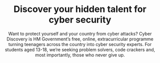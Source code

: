 ---
title: Discover your hidden talent for cyber security
subtitle: "Want to protect yourself and your country from cyber attacks?
Cyber Discovery is HM Government’s free, online, extracurricular programme turning teenagers across the country into cyber security experts. For students aged 13-18, we’re seeking problem solvers, code crackers and, most importantly, those who never give up."
headingOneTitle: "Are you a student in the UK aged 13-18?"
headingOneDescription: "Join Cyber Discovery, HM Government’s free online extracurricular programme, and take your first steps to become a cyber security expert"
stacks:
  - stackTitle: "Free for everyone"
    stackDescription: "Cyber Discovery is for everyone. Whether you’re already a white-hat hacker in training or you’ve never touched a keyboard before, you could be just the person we’re looking for. You’ll start by testing your natural creativity, problem solving ability, and curiosity. Then, take on the role of a security agent to crack codes and stop cyber criminals in their tracks."
  - stackTitle: "Free for everyone"
    stackDescription: "Cyber Discovery is for everyone. Whether you’re already a white-hat hacker in training or you’ve never touched a keyboard before, you could be just the person we’re looking for. You’ll start by testing your natural creativity, problem solving ability, and curiosity. Then, take on the role of a security agent to crack codes and stop cyber criminals in their tracks."
---
